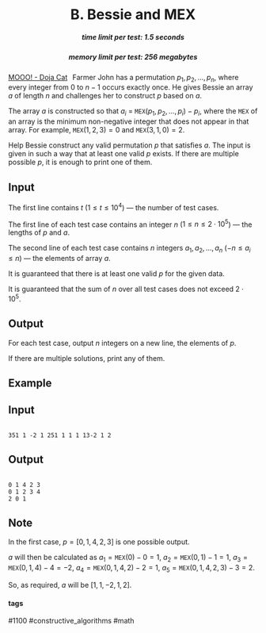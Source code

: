 <h1 style='text-align: center;'> B. Bessie and MEX</h1>

<h5 style='text-align: center;'>time limit per test: 1.5 seconds</h5>
<h5 style='text-align: center;'>memory limit per test: 256 megabytes</h5>

[MOOO! - Doja Cat](https://soundcloud.com/amalaofficial/mooo)⠀Farmer John has a permutation $p_1, p_2, \ldots, p_n$, where every integer from $0$ to $n-1$ occurs exactly once. He gives Bessie an array $a$ of length $n$ and challenges her to construct $p$ based on $a$. 

The array $a$ is constructed so that $a_i$ = $\texttt{MEX}(p_1, p_2, \ldots, p_i) - p_i$, where the $\texttt{MEX}$ of an array is the minimum non-negative integer that does not appear in that array. For example, $\texttt{MEX}(1, 2, 3) = 0$ and $\texttt{MEX}(3, 1, 0) = 2$.

Help Bessie construct any valid permutation $p$ that satisfies $a$. The input is given in such a way that at least one valid $p$ exists. If there are multiple possible $p$, it is enough to print one of them.

## Input

The first line contains $t$ ($1 \leq t \leq 10^4$) — the number of test cases.

The first line of each test case contains an integer $n$ ($1 \leq n \leq 2 \cdot 10^5$) — the lengths of $p$ and $a$.

The second line of each test case contains $n$ integers $a_1, a_2, \ldots, a_n$ ($-n \leq a_i \leq n$) — the elements of array $a$.

It is guaranteed that there is at least one valid $p$ for the given data.

It is guaranteed that the sum of $n$ over all test cases does not exceed $2 \cdot 10^5$.

## Output

For each test case, output $n$ integers on a new line, the elements of $p$.

If there are multiple solutions, print any of them.

## Example

## Input


```

351 1 -2 1 251 1 1 1 13-2 1 2
```
## Output


```

0 1 4 2 3 
0 1 2 3 4 
2 0 1 

```
## Note

In the first case, $p = [0, 1, 4, 2, 3]$ is one possible output.

$a$ will then be calculated as $a_1 = \texttt{MEX}(0) - 0 = 1$, $a_2 = \texttt{MEX}(0, 1) - 1 = 1$, $a_3 = \texttt{MEX}(0, 1, 4) - 4 = -2$, $a_4 = \texttt{MEX}(0, 1, 4, 2) - 2 = 1$, $a_5 = \texttt{MEX}(0, 1, 4, 2, 3) - 3 = 2$.

So, as required, $a$ will be $[1, 1, -2, 1, 2]$.



#### tags 

#1100 #constructive_algorithms #math 